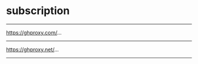 # subscription #
***  ***  ***  ***  ***  ***  ***
https://ghproxy.com/...
***  ***  ***  ***  ***  ***  ***
https://ghproxy.net/...
***  ***  ***  ***  ***  ***  ***